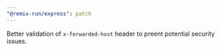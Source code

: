 ```yaml
---
"@remix-run/express": patch
---
```


Better validation of `x-forwarded-host` header to preent potential security issues.
